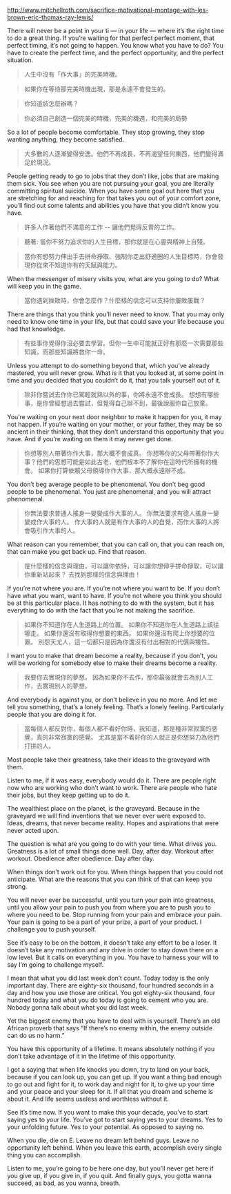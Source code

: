 http://www.mitchellroth.com/sacrifice-motivational-montage-with-les-brown-eric-thomas-ray-lewis/

There will never be a point in your ti — in your life — where it’s the right time to do a great thing. If you’re waiting for that perfect perfect moment, that perfect timing, it’s not going to happen. You know what you have to do? You have to create the perfect time, and the perfect opportunity, and the perfect situation.

> 人生中沒有「作大事」的完美時機。

> 如果你在等待那完美時機出現，那是永遠不會發生的。

> 你知道該怎麼辦嗎？

> 你必須自己創造一個完美的時機，完美的機遇，和完美的局勢

So a lot of people become comfortable. They stop growing, they stop wanting anything, they become satisfied.
> 大多數的人逐漸變得安逸。他們不再成長，不再渴望任何東西，他們變得滿足於現況。

People getting ready to go to jobs that they don’t like, jobs that are making them sick. You see when you are not pursuing your goal, you are literally committing spiritual suicide. When you have some goal out here that you are stretching for and reaching for that takes you out of your comfort zone, you’ll find out some talents and abilities you have that you didn’t know you have.

> 許多人作著他們不滿意的工作 -- 讓他們覺得反胃的工作。

> 聽著: 當你不努力追求你的人生目標，那你就是在心靈與精神上自殘。

> 當你有想努力伸出手去拼命掙取、強制你走出舒適圈的人生目標時，你會發現你從來不知道你有的天賦與能力。

When the messenger of misery visits you, what are you going to do? What will keep you in the game.
> 當你遇到挫敗時，你會怎麼作？什麼樣的信念可以支持你屢敗屢戰？

There are things that you think you’ll never need to know. That you may only need to know one time in your life, but that could save your life because you had that knowledge.
> 有些事你覺得你沒必要去學習。但你一生中可能就正好有那麼一次需要那些知識，而那些知識將救你一命。

Unless you attempt to do something beyond that, which you’ve already mastered, you will never grow. What is it that you looked at, at some point in time and you decided that you couldn’t do it, that you talk yourself out of it.
> 除非你嘗試去作你已駕輕就熟以外的事，你將永遠不會成長。
> 想想有哪些事，是你曾經想過去嘗試，但覺得自己辦不到，最後說服你自己放棄。

You’re waiting on your next door neighbor to make it happen for you, it may not happen. If you’re waiting on your mother, or your father, they may be so ancient in their thinking, that they don’t understand this opportunity that you have. And if you’re waiting on them it may never get done.
> 你想等別人帶著你作大事，那大概不會成真。
> 你想等你的父母帶著你作大事？他們的思想可能是如此古老，他們根本不了解你在這時代所擁有的機會。
> 如果你打算依賴父母領導你作大事，那大概永遠辦不成。

You don’t beg average people to be phenomenal. You don’t beg good people to be phenomenal. You just are phenomenal, and you will attract phenomenal.
> 你無法要求普通人搖身一變變成作大事的人。
> 你無法要求有德人搖身一變變成作大事的人。
> 作大事的人就是有作大事的人的自覺，而作大事的人將會吸引作大事的人。

What reason can you remember, that you can call on, that you can reach on, that can make you get back up. Find that reason.
> 是什麼樣的信念與理由，可以讓你依恃，可以讓你想伸手拼命掙取，可以讓你重新站起來？
> 去找到那樣的信念與理由！

If you’re not where you are. If you’re not where you want to be. If you don’t have what you want, want to have. If you’re not where you think you should be at this particular place. It has nothing to do with the system, but it has everything to do with the fact that you’re not making the sacrifice.
> 如果你不知道你在人生道路上的位置。
如果你不知道你在人生道路上該往哪走。
如果你還沒有取得你想要的東西。
如果你還沒有爬上你想要的位置。
別怨天尤人，這一切都只是因為你還沒有付出相對的代價與犧性。

I want you to make that dream become a reality, because if you don’t, you will be working for somebody else to make their dreams become a reality.
> 我要你去實現你的夢想。
因為如果你不去作，那你最後就會去為別人工作，去實現別人的夢想。

And everybody is against you, or don’t believe in you no more. And let me tell you something, that’s a lonely feeling. That’s a lonely feeling. Particularly people that you are doing it for.
> 當每個人都反對你，每個人都不看好你時，我知道，那是種非常寂寞的感覺，真的非常寂寞的感覺。
尤其是當不看好你的人就正是你想努力為他們打拼的人。

Most people take their greatness, take their ideas to the graveyard with them.

Listen to me, if it was easy, everybody would do it. There are people right now who are working who don’t want to work. There are people who hate their jobs, but they keep getting up to do it.

The wealthiest place on the planet, is the graveyard. Because in the graveyard we will find inventions that we never ever were exposed to. Ideas, dreams, that never became reality. Hopes and aspirations that were never acted upon.

The question is what are you going to do with your time. What drives you. Greatness is a lot of small things done well. Day, after day. Workout after workout. Obedience after obedience. Day after day.

When things don’t work out for you. When things happen that you could not anticipate. What are the reasons that you can think of that can keep you strong.

You will never ever be successful, until you turn your pain into greatness, until you allow your pain to push you from where you are to push you to where you need to be. Stop running from your pain and embrace your pain. Your pain is going to be a part of your prize, a part of your product. I challenge you to push yourself.

See it’s easy to be on the bottom, it doesn’t take any effort to be a loser. It doesn’t take any motivation and any drive in order to stay down there on a low level. But it calls on everything in you. You have to harness your will to say I’m going to challenge myself.

I mean that what you did last week don’t count. Today today is the only important day. There are eighty-six thousand, four hundred seconds in a day and how you use those are critical. You got eighty-six thousand, four hundred today and what you do today is going to cement who you are. Nobody gonna talk about what you did last week.

Yet the biggest enemy that you have to deal with is yourself. There’s an old African proverb that says “If there’s no enemy within, the enemy outside can do us no harm.”

You have this opportunity of a lifetime. It means absolutely nothing if you don’t take advantage of it in the lifetime of this opportunity.

I got a saying that when life knocks you down, try to land on your back, because if you can look up, you can get up. If you want a thing bad enough to go out and fight for it, to work day and night for it, to give up your time and your peace and your sleep for it. If all that you dream and scheme is about it. And life seems useless and worthless without it.

See it’s time now. If you want to make this your decade, you’ve to start saying yes to your life. You’ve got to start saying yes to your dreams. Yes to your unfolding future. Yes to your potential. As opposed to saying no.

When you die, die on E. Leave no dream left behind guys. Leave no opportunity left behind. When you leave this earth, accomplish every single thing you can accomplish.

Listen to me, you’re going to be here one day, but you’ll never get here if you give up, if you give in, if you quit. And finally guys, you gotta wanna succeed, as bad, as you wanna, breath.

